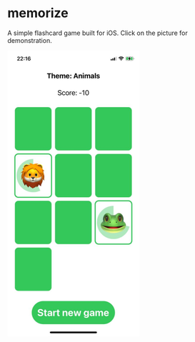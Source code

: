 # memorize
A simple flashcard game built for iOS. Click on the picture for demonstration.

[![Demo](https://github.com/abayakturin/memorize/blob/main/2021-01-07%2022.19.42.png)](https://youtu.be/1Jtco-BCGG0)
